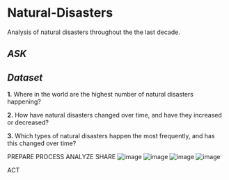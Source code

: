 # Natural-Disasters
Analysis of natural disasters throughout the the last decade.

## *ASK*
## *Dataset*


**1.**  Where in the world are the highest number of natural disasters happening?

**2.**  How have natural disasters changed over time, and have they increased or decreased?

**3.**  Which types of natural disasters happen the most frequently, and has this changed over time?


PREPARE
PROCESS
ANALYZE
SHARE
![image](https://user-images.githubusercontent.com/110743067/185005689-54478223-d14f-4d5f-b73a-e07b8229bcdd.png)
![image](https://user-images.githubusercontent.com/110743067/185005701-abad42b1-97aa-4848-8215-0a182583985d.png)
![image](https://user-images.githubusercontent.com/110743067/185005707-ce518229-afa8-487d-b4a3-354938694366.png)
![image](https://user-images.githubusercontent.com/110743067/185007216-9d1652fd-1a59-412c-b939-b501c7d6c0f8.png)

ACT

